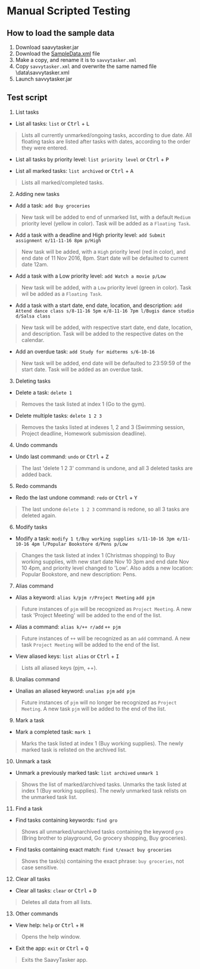 # Manual Scripted Testing

## How to load the sample data

1. Download saavytasker.jar
1. Download the [SampleData.xml](/src/test/data/ManualTesting/SampleData.xml) file
2. Make a copy, and rename it is to `savvytasker.xml`
3. Copy `savvytasker.xml` and overwrite the same named file \data\savvytasker.xml
4. Launch savvytasker.jar

## Test script

1. List tasks

- List all tasks: `list` or <kbd>Ctrl</kbd> + <kbd>L</kbd>
> Lists all currently unmarked/ongoing tasks, according to due date.
> All floating tasks are listed after tasks with dates, according to the order they were entered.

- List all tasks by priority level: `list priority level` or <kbd>Ctrl</kbd> + <kbd>P</kbd>

- List all marked tasks: `list archived` or <kbd>Ctrl</kbd> + <kbd>A</kbd>
> Lists all marked/completed tasks.

2. Adding new tasks

- Add a task: `add Buy groceries`
> New task will be added to end of unmarked list, with a default `Medium` priority level (yellow in color).
> Task will be added as a `Floating Task`.

- Add a task with a deadline and High priority level: `add Submit assignment e/11-11-16 8pm p/High`
> New task will be added, with a `High` priority level (red in color), and end date of 11 Nov 2016, 8pm. 
> Start date will be defaulted to current date 12am.

- Add a task with a Low priority level: `add Watch a movie p/Low`
> New task will be added, with a `Low` priority level (green in color).
> Task wil be added as a `Floating Task`.

- Add a task with a start date, end date, location, and description: `add Attend dance class s/8-11-16 5pm e/8-11-16 7pm l/Bugis dance studio d/Salsa class`
> New task will be added, with respective start date, end date, location, and description.
> Task will be added to the respective dates on the calendar.

- Add an overdue task: `add Study for midterms s/6-10-16`
> New task will be added, end date will be defaulted to 23:59:59 of the start date.
> Task will be added as an overdue task.

3. Deleting tasks

- Delete a task: `delete 1`
> Removes the task listed at index 1 (Go to the gym).

- Delete multiple tasks: `delete 1 2 3`
> Removes the tasks listed at indexes 1, 2 and 3 (Swimming session, Project deadline, Homework submission deadline).

4. Undo commands

- Undo last command: `undo` or <kbd>Ctrl</kbd> + <kbd>Z</kbd>
> The last 'delete 1 2 3' command is undone, and all 3 deleted tasks are added back.

5. Redo commands

- Redo the last undone command: `redo` or <kbd>Ctrl</kbd> + <kbd>Y</kbd>
> The last undone `delete 1 2 3` command is redone, so all 3 tasks are deleted again.

6. Modify tasks

- Modify a task: `modify 1 t/Buy working supplies s/11-10-16 3pm e/11-10-16 4pm l/Popular Bookstore d/Pens p/Low`
> Changes the task listed at index 1 (Christmas shopping) to Buy working supplies, with new start date Nov 10 3pm and end date Nov 10 4pm, and priority level changed to 'Low'.
> Also adds a new location: Popular Bookstore, and new description: Pens.

7. Alias command

- Alias a keyword: `alias k/pjm r/Project Meeting` `add pjm`
> Future instances of `pjm` will be recognized as `Project Meeting`.
> A new task 'Project Meeting' will be added to the end of the list.

- Alias a command: `alias k/++ r/add` `++ pjm`
> Future instances of `++` will be recognized as an `add` command.
> A new task `Project Meeting` will be added to the end of the list.

- View aliased keys: `list alias` or <kbd>Ctrl</kbd> + <kbd>I</kbd>
> Lists all aliased keys (pjm, ++).

8. Unalias command

- Unalias an aliased keyword: `unalias pjm` `add pjm`
> Future instances of `pjm` will no longer be recognized as `Project Meeting`.
> A new task `pjm` will be added to the end of the list.

9. Mark a task

- Mark a completed task: `mark 1`
> Marks the task listed at index 1 (Buy working supplies).
> The newly marked task is relisted on the archived list.

10. Unmark a task

- Unmark a previously marked task: `list archived` `unmark 1`
> Shows the list of marked/archived tasks.
> Unmarks the task listed at index 1 (Buy working supplies).
> The newly unmarked task relists on the unmarked task list.

11. Find a task

- Find tasks containing keywords: `find gro`
> Shows all unmarked/unarchived tasks containing the keyword `gro` (Bring brother to playground, Go grocery shopping, Buy groceries).

- Find tasks containing exact match: `find t/exact buy groceries`
> Shows the task(s) containing the exact phrase: `buy groceries`, not case sensitive.

12. Clear all tasks

- Clear all tasks: `clear` or <kbd>Ctrl</kbd> + <kbd>D</kbd>
> Deletes all data from all lists.

13. Other commands

- View help: `help` or <kbd>Ctrl</kbd> + <kbd>H</kbd>
> Opens the help window.

- Exit the app: `exit` or <kbd>Ctrl</kbd> + <kbd>Q</kbd>
> Exits the SaavyTasker app.
